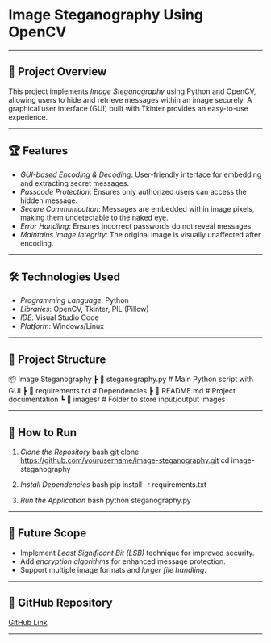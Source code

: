 # Image Steganography Using OpenCV

---

## 📌 Project Overview
This project implements *Image Steganography* using Python and OpenCV, allowing users to hide and retrieve messages within an image securely. A graphical user interface (GUI) built with Tkinter provides an easy-to-use experience.

---

## 🏆 Features
- *GUI-based Encoding & Decoding*: User-friendly interface for embedding and extracting secret messages.
- *Passcode Protection*: Ensures only authorized users can access the hidden message.
- *Secure Communication*: Messages are embedded within image pixels, making them undetectable to the naked eye.
- *Error Handling*: Ensures incorrect passwords do not reveal messages.
- *Maintains Image Integrity*: The original image is visually unaffected after encoding.

---

## 🛠 Technologies Used
- *Programming Language*: Python  
- *Libraries*: OpenCV, Tkinter, PIL (Pillow)  
- *IDE*: Visual Studio Code  
- *Platform*: Windows/Linux

---

## 📂 Project Structure

📦 Image Steganography
 ┣ 📜 steganography.py  # Main Python script with GUI
 ┣ 📜 requirements.txt  # Dependencies
 ┣ 📜 README.md         # Project documentation
 ┗ 📂 images/           # Folder to store input/output images


---

## 🚀 How to Run
1. *Clone the Repository*
   bash
   git clone https://github.com/yourusername/image-steganography.git
   cd image-steganography
   
2. *Install Dependencies*
   bash
   pip install -r requirements.txt
   
3. *Run the Application*
   bash
   python steganography.py
   

---

## 🔮 Future Scope
- Implement *Least Significant Bit (LSB)* technique for improved security.
- Add *encryption algorithms* for enhanced message protection.
- Support multiple image formats and *larger file handling*.

---

## 🔗 GitHub Repository
[GitHub Link](https://github.com/Arunprasad-V/Internship.git)

---
